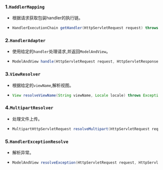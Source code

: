 ### 1.`HaddlerMapping`

- 根据请求获取包装handler的执行链。

- ```java
  HandlerExecutionChain getHandler(HttpServletRequest request) throws Exception;
  ```

  

### 2.`HandlerAdapter`

- 使用给定的`handler`处理请求,并返回`ModelAndView`。

- ```java
  ModelAndView handle(HttpServletRequest request, HttpServletResponse response, Object handler) throws Exception;
  ```

### 3.`ViewResolver`

- 根据给定的`viewName`,解析视图。

- ```java
  View resolveViewName(String viewName, Locale locale) throws Exception;
  ```

### 4.`MultipartResolver`

- 处理文件上传。

- ```java
  MultipartHttpServletRequest resolveMultipart(HttpServletRequest request) throws MultipartException;
  ```

### 5.`HandlerExceptionResolve`

- 解析异常。

- ```java
  ModelAndView resolveException(HttpServletRequest request, HttpServletResponse response, Object handler, Exception ex);
  ```

  